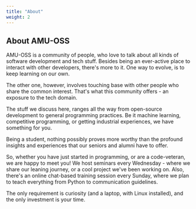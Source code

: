 ```yaml
---
title: "About"
weight: 2
---
```


## About AMU-OSS

AMU-OSS is a community of people, who love to talk about all kinds of software development and tech stuff. Besides being an ever-active place to interact with other developers, there's more to it. One way to evolve, is to keep learning on our own.

The other one, however, involves touching base with other people who share the common interest. That's what this community offers - an exposure to the tech domain.

The stuff we discuss here, ranges all the way from open-source development to general programming practices. Be it machine learning, competitive programming, or getting industrial experiences, we have something for you.

Being a student, nothing possibly proves more worthy than the profound insights and experiences that our seniors and alumni have to offer.

So, whether you have just started in programming, or are a code-veteran, we are happy to meet you! We host seminars every Wednesday - where we share our leaning journey, or a cool project we've been working on. Also, there's an online chat-based training session every Sunday, where we plan to teach everything from Python to communication guidelines.

The only requirement is curiosity (and a laptop, with Linux installed), and the only investment is your time.
